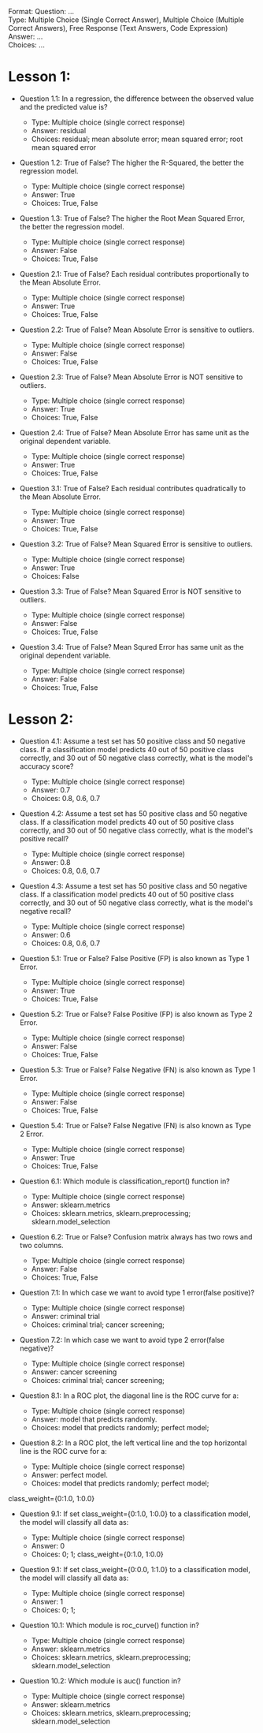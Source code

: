 Format:
Question: ...  
Type: Multiple Choice (Single Correct Answer),  Multiple Choice (Multiple Correct Answers), Free Response (Text Answers, Code Expression)
Answer: ...  
Choices: ...  

# Lesson 1:
- Question 1.1: In a regression, the difference between the observed value and the predicted value is?
  - Type: Multiple choice (single correct response)
  - Answer: residual
  - Choices: residual; mean absolute error; mean squared error; root mean squared error
- Question 1.2: True of False? The higher the R-Squared, the better the regression model.
  - Type: Multiple choice (single correct response)
  - Answer: True
  - Choices: True, False
- Question 1.3: True of False? The higher the Root Mean Squared Error, the better the regression model.
  - Type: Multiple choice (single correct response)
  - Answer: False
  - Choices: True, False

- Question 2.1: True of False? Each residual contributes proportionally to the Mean Absolute Error.
  - Type: Multiple choice (single correct response)
  - Answer: True
  - Choices: True, False
- Question 2.2: True of False? Mean Absolute Error is sensitive to outliers.
  - Type: Multiple choice (single correct response)
  - Answer: False
  - Choices: True, False
- Question 2.3: True of False? Mean Absolute Error is NOT sensitive to outliers.
  - Type: Multiple choice (single correct response)
  - Answer: True
  - Choices: True, False
- Question 2.4: True of False? Mean Absolute Error has same unit as the original dependent variable.
  - Type: Multiple choice (single correct response)
  - Answer: True
  - Choices: True, False

- Question 3.1: True of False? Each residual contributes quadratically to the Mean Absolute Error.
  - Type: Multiple choice (single correct response)
  - Answer: True
  - Choices: True, False
- Question 3.2: True of False? Mean Squared Error is sensitive to outliers.
  - Type: Multiple choice (single correct response)
  - Answer: True
  - Choices: False
- Question 3.3: True of False? Mean Squared Error is NOT sensitive to outliers.
  - Type: Multiple choice (single correct response)
  - Answer: False
  - Choices: True, False
- Question 3.4: True of False? Mean Squred Error has same unit as the original dependent variable.
  - Type: Multiple choice (single correct response)
  - Answer: False
  - Choices: True, False

# Lesson 2:
- Question 4.1: Assume a test set has 50 positive class and 50 negative class. If a classification model predicts 40 out of 50 positive class correctly, and 30 out of 50 negative class correctly, what is the model's accuracy score?
  - Type: Multiple choice (single correct response)
  - Answer: 0.7
  - Choices: 0.8, 0.6, 0.7
- Question 4.2: Assume a test set has 50 positive class and 50 negative class. If a classification model predicts 40 out of 50 positive class correctly, and 30 out of 50 negative class correctly, what is the model's positive recall?
  - Type: Multiple choice (single correct response)
  - Answer: 0.8
  - Choices: 0.8, 0.6, 0.7
- Question 4.3: Assume a test set has 50 positive class and 50 negative class. If a classification model predicts 40 out of 50 positive class correctly, and 30 out of 50 negative class correctly, what is the model's negative recall?
  - Type: Multiple choice (single correct response)
  - Answer: 0.6
  - Choices: 0.8, 0.6, 0.7

- Question 5.1: True or False? False Positive (FP) is also known as Type 1 Error.
  - Type: Multiple choice (single correct response)
  - Answer: True
  - Choices: True, False
- Question 5.2: True or False? False Positive (FP) is also known as Type 2 Error.
  - Type: Multiple choice (single correct response)
  - Answer: False
  - Choices: True, False
- Question 5.3: True or False? False Negative (FN) is also known as Type 1 Error.
  - Type: Multiple choice (single correct response)
  - Answer: False
  - Choices: True, False
- Question 5.4: True or False? False Negative (FN) is also known as Type 2 Error.
  - Type: Multiple choice (single correct response)
  - Answer: True
  - Choices: True, False

- Question 6.1: Which module is classification_report() function in?
  - Type: Multiple choice (single correct response)
  - Answer: sklearn.metrics
  - Choices: sklearn.metrics, sklearn.preprocessing; sklearn.model_selection
- Question 6.2: True or False? Confusion matrix always has two rows and two columns.
  - Type: Multiple choice (single correct response)
  - Answer: False
  - Choices: True, False

- Question 7.1: In which case we want to avoid type 1 error(false positive)?
  - Type: Multiple choice (single correct response)
  - Answer: criminal trial
  - Choices: criminal trial; cancer screening;
- Question 7.2: In which case we want to avoid type 2 error(false negative)?
  - Type: Multiple choice (single correct response)
  - Answer: cancer screening
  - Choices: criminal trial; cancer screening;

- Question 8.1: In a ROC plot, the diagonal line is the ROC curve for a:
  - Type: Multiple choice (single correct response)
  - Answer: model that predicts randomly.
  - Choices: model that predicts randomly; perfect model;
- Question 8.2: In a ROC plot, the left vertical line and the top horizontal line is the ROC curve for a:
  - Type: Multiple choice (single correct response)
  - Answer: perfect model.
  - Choices: model that predicts randomly; perfect model;

class_weight={0:1.0, 1:0.0}
- Question 9.1: If set class_weight={0:1.0, 1:0.0} to a classification model, the model will classify all data as:
  - Type: Multiple choice (single correct response)
  - Answer: 0
  - Choices: 0; 1;
  class_weight={0:1.0, 1:0.0}
- Question 9.1: If set class_weight={0:0.0, 1:1.0} to a classification model, the model will classify all data as:
  - Type: Multiple choice (single correct response)
  - Answer: 1
  - Choices: 0; 1;

- Question 10.1: Which module is roc_curve() function in?
  - Type: Multiple choice (single correct response)
  - Answer: sklearn.metrics
  - Choices: sklearn.metrics, sklearn.preprocessing; sklearn.model_selection
- Question 10.2: Which module is auc() function in?
  - Type: Multiple choice (single correct response)
  - Answer: sklearn.metrics
  - Choices: sklearn.metrics, sklearn.preprocessing; sklearn.model_selection

